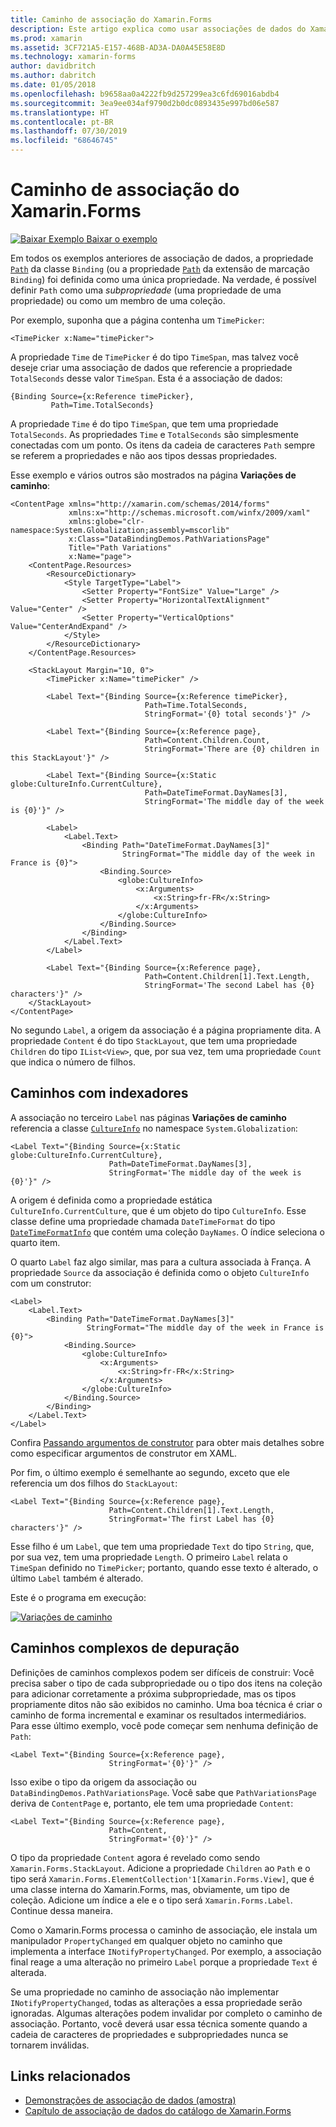 ```yaml
---
title: Caminho de associação do Xamarin.Forms
description: Este artigo explica como usar associações de dados do Xamarin.Forms para acessar subpropriedades e membros da coleção com a propriedade Path da classe Binding.
ms.prod: xamarin
ms.assetid: 3CF721A5-E157-468B-AD3A-DA0A45E58E8D
ms.technology: xamarin-forms
author: davidbritch
ms.author: dabritch
ms.date: 01/05/2018
ms.openlocfilehash: b9658aa0a4222fb9d257299ea3c6fd69016abdb4
ms.sourcegitcommit: 3ea9ee034af9790d2b0dc0893435e997bd06e587
ms.translationtype: HT
ms.contentlocale: pt-BR
ms.lasthandoff: 07/30/2019
ms.locfileid: "68646745"
---
```

# <a name="xamarinforms-binding-path"></a>Caminho de associação do Xamarin.Forms

[![Baixar Exemplo](~/media/shared/download.png) Baixar o exemplo](https://docs.microsoft.com/samples/xamarin/xamarin-forms-samples/databindingdemos)

Em todos os exemplos anteriores de associação de dados, a propriedade [`Path`](xref:Xamarin.Forms.Binding.Path) da classe `Binding` (ou a propriedade [`Path`](xref:Xamarin.Forms.Xaml.BindingExtension.Path) da extensão de marcação `Binding`) foi definida como uma única propriedade. Na verdade, é possível definir `Path` como uma *subpropriedade* (uma propriedade de uma propriedade) ou como um membro de uma coleção.

Por exemplo, suponha que a página contenha um `TimePicker`:

```xaml
<TimePicker x:Name="timePicker">
```

A propriedade `Time` de `TimePicker` é do tipo `TimeSpan`, mas talvez você deseje criar uma associação de dados que referencie a propriedade `TotalSeconds` desse valor `TimeSpan`. Esta é a associação de dados:

```xaml
{Binding Source={x:Reference timePicker},
         Path=Time.TotalSeconds}
```

A propriedade `Time` é do tipo `TimeSpan`, que tem uma propriedade `TotalSeconds`. As propriedades `Time` e `TotalSeconds` são simplesmente conectadas com um ponto. Os itens da cadeia de caracteres `Path` sempre se referem a propriedades e não aos tipos dessas propriedades.

Esse exemplo e vários outros são mostrados na página **Variações de caminho**:

```xaml
<ContentPage xmlns="http://xamarin.com/schemas/2014/forms"
             xmlns:x="http://schemas.microsoft.com/winfx/2009/xaml"
             xmlns:globe="clr-namespace:System.Globalization;assembly=mscorlib"
             x:Class="DataBindingDemos.PathVariationsPage"
             Title="Path Variations"
             x:Name="page">
    <ContentPage.Resources>
        <ResourceDictionary>
            <Style TargetType="Label">
                <Setter Property="FontSize" Value="Large" />
                <Setter Property="HorizontalTextAlignment" Value="Center" />
                <Setter Property="VerticalOptions" Value="CenterAndExpand" />
            </Style>
        </ResourceDictionary>
    </ContentPage.Resources>

    <StackLayout Margin="10, 0">
        <TimePicker x:Name="timePicker" />

        <Label Text="{Binding Source={x:Reference timePicker},
                              Path=Time.TotalSeconds,
                              StringFormat='{0} total seconds'}" />

        <Label Text="{Binding Source={x:Reference page},
                              Path=Content.Children.Count,
                              StringFormat='There are {0} children in this StackLayout'}" />

        <Label Text="{Binding Source={x:Static globe:CultureInfo.CurrentCulture},
                              Path=DateTimeFormat.DayNames[3],
                              StringFormat='The middle day of the week is {0}'}" />

        <Label>
            <Label.Text>
                <Binding Path="DateTimeFormat.DayNames[3]"
                         StringFormat="The middle day of the week in France is {0}">
                    <Binding.Source>
                        <globe:CultureInfo>
                            <x:Arguments>
                                <x:String>fr-FR</x:String>
                            </x:Arguments>
                        </globe:CultureInfo>
                    </Binding.Source>
                </Binding>
            </Label.Text>
        </Label>

        <Label Text="{Binding Source={x:Reference page},
                              Path=Content.Children[1].Text.Length,
                              StringFormat='The second Label has {0} characters'}" />
    </StackLayout>
</ContentPage>
```

No segundo `Label`, a origem da associação é a página propriamente dita. A propriedade `Content` é do tipo `StackLayout`, que tem uma propriedade `Children` do tipo `IList<View>`, que, por sua vez, tem uma propriedade `Count` que indica o número de filhos.

## <a name="paths-with-indexers"></a>Caminhos com indexadores

A associação no terceiro `Label` nas páginas **Variações de caminho** referencia a classe [`CultureInfo`](xref:System.Globalization.CultureInfo) no namespace `System.Globalization`:

```xaml
<Label Text="{Binding Source={x:Static globe:CultureInfo.CurrentCulture},
                      Path=DateTimeFormat.DayNames[3],
                      StringFormat='The middle day of the week is {0}'}" />
```

A origem é definida como a propriedade estática `CultureInfo.CurrentCulture`, que é um objeto do tipo `CultureInfo`. Esse classe define uma propriedade chamada `DateTimeFormat` do tipo [`DateTimeFormatInfo`](xref:System.Globalization.DateTimeFormatInfo) que contém uma coleção `DayNames`. O índice seleciona o quarto item.

O quarto `Label` faz algo similar, mas para a cultura associada à França. A propriedade `Source` da associação é definida como o objeto `CultureInfo` com um construtor:

```xaml
<Label>
    <Label.Text>
        <Binding Path="DateTimeFormat.DayNames[3]"
                 StringFormat="The middle day of the week in France is {0}">
            <Binding.Source>
                <globe:CultureInfo>
                    <x:Arguments>
                        <x:String>fr-FR</x:String>
                    </x:Arguments>
                </globe:CultureInfo>
            </Binding.Source>
        </Binding>
    </Label.Text>
</Label>
```

Confira [Passando argumentos de construtor](~/xamarin-forms/xaml/passing-arguments.md#constructor_arguments) para obter mais detalhes sobre como especificar argumentos de construtor em XAML.

Por fim, o último exemplo é semelhante ao segundo, exceto que ele referencia um dos filhos do `StackLayout`:

```xaml
<Label Text="{Binding Source={x:Reference page},
                      Path=Content.Children[1].Text.Length,
                      StringFormat='The first Label has {0} characters'}" />
```

Esse filho é um `Label`, que tem uma propriedade `Text` do tipo `String`, que, por sua vez, tem uma propriedade `Length`. O primeiro `Label` relata o `TimeSpan` definido no `TimePicker`; portanto, quando esse texto é alterado, o último `Label` também é alterado.

Este é o programa em execução:

[![Variações de caminho](binding-path-images/pathvariations-small.png "Variações de caminho")](binding-path-images/pathvariations-large.png#lightbox "Variações de caminho")

## <a name="debugging-complex-paths"></a>Caminhos complexos de depuração

Definições de caminhos complexos podem ser difíceis de construir: Você precisa saber o tipo de cada subpropriedade ou o tipo dos itens na coleção para adicionar corretamente a próxima subpropriedade, mas os tipos propriamente ditos não são exibidos no caminho. Uma boa técnica é criar o caminho de forma incremental e examinar os resultados intermediários. Para esse último exemplo, você pode começar sem nenhuma definição de `Path`:

```xaml
<Label Text="{Binding Source={x:Reference page},
                      StringFormat='{0}'}" />
```

Isso exibe o tipo da origem da associação ou `DataBindingDemos.PathVariationsPage`. Você sabe que `PathVariationsPage` deriva de `ContentPage` e, portanto, ele tem uma propriedade `Content`:

```xaml
<Label Text="{Binding Source={x:Reference page},
                      Path=Content,
                      StringFormat='{0}'}" />
```

O tipo da propriedade `Content` agora é revelado como sendo `Xamarin.Forms.StackLayout`. Adicione a propriedade `Children` ao `Path` e o tipo será `Xamarin.Forms.ElementCollection'1[Xamarin.Forms.View]`, que é uma classe interna do Xamarin.Forms, mas, obviamente, um tipo de coleção. Adicione um índice a ele e o tipo será `Xamarin.Forms.Label`. Continue dessa maneira.

Como o Xamarin.Forms processa o caminho de associação, ele instala um manipulador `PropertyChanged` em qualquer objeto no caminho que implementa a interface `INotifyPropertyChanged`. Por exemplo, a associação final reage a uma alteração no primeiro `Label` porque a propriedade `Text` é alterada.

Se uma propriedade no caminho de associação não implementar `INotifyPropertyChanged`, todas as alterações a essa propriedade serão ignoradas. Algumas alterações podem invalidar por completo o caminho de associação. Portanto, você deverá usar essa técnica somente quando a cadeia de caracteres de propriedades e subpropriedades nunca se tornarem inválidas.



## <a name="related-links"></a>Links relacionados

- [Demonstrações de associação de dados (amostra)](https://docs.microsoft.com/samples/xamarin/xamarin-forms-samples/databindingdemos)
- [Capítulo de associação de dados do catálogo de Xamarin.Forms](~/xamarin-forms/creating-mobile-apps-xamarin-forms/summaries/chapter16.md)
